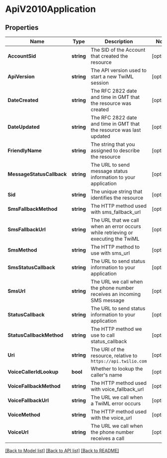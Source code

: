 # ApiV2010Application

## Properties

Name | Type | Description | Notes
------------ | ------------- | ------------- | -------------
**AccountSid** | **string** | The SID of the Account that created the resource |[optional] 
**ApiVersion** | **string** | The API version used to start a new TwiML session |[optional] 
**DateCreated** | **string** | The RFC 2822 date and time in GMT that the resource was created |[optional] 
**DateUpdated** | **string** | The RFC 2822 date and time in GMT that the resource was last updated |[optional] 
**FriendlyName** | **string** | The string that you assigned to describe the resource |[optional] 
**MessageStatusCallback** | **string** | The URL to send message status information to your application |[optional] 
**Sid** | **string** | The unique string that identifies the resource |[optional] 
**SmsFallbackMethod** | **string** | The HTTP method used with sms_fallback_url |[optional] 
**SmsFallbackUrl** | **string** | The URL that we call when an error occurs while retrieving or executing the TwiML |[optional] 
**SmsMethod** | **string** | The HTTP method to use with sms_url |[optional] 
**SmsStatusCallback** | **string** | The URL to send status information to your application |[optional] 
**SmsUrl** | **string** | The URL we call when the phone number receives an incoming SMS message |[optional] 
**StatusCallback** | **string** | The URL to send status information to your application |[optional] 
**StatusCallbackMethod** | **string** | The HTTP method we use to call status_callback |[optional] 
**Uri** | **string** | The URI of the resource, relative to `https://api.twilio.com` |[optional] 
**VoiceCallerIdLookup** | **bool** | Whether to lookup the caller's name |[optional] 
**VoiceFallbackMethod** | **string** | The HTTP method used with voice_fallback_url |[optional] 
**VoiceFallbackUrl** | **string** | The URL we call when a TwiML error occurs |[optional] 
**VoiceMethod** | **string** | The HTTP method used with the voice_url |[optional] 
**VoiceUrl** | **string** | The URL we call when the phone number receives a call |[optional] 

[[Back to Model list]](../README.md#documentation-for-models) [[Back to API list]](../README.md#documentation-for-api-endpoints) [[Back to README]](../README.md)


